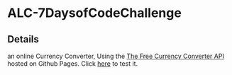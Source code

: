 
# ALC-7DaysofCodeChallenge


## Details
an online Currency Converter, Using the [The Free Currency Converter API](https://free.currencyconverterapi.com/)
hosted on Github Pages. Click [here](https://JosephmBassey.github.io/currency-converter) to test it.

## 
